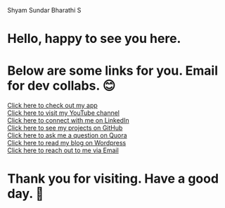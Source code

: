 Shyam Sundar Bharathi S
# Hello, happy to see you here. <br />
# Below are some links for you. Email for dev collabs. 😊
[Click here to check out my app](https://play.google.com/store/apps/details?id=thelearnersdaily.wordpress.dream_calc)<br />
[Click here to visit my YouTube channel](https://www.youtube.com/channel/UCPzsDFExFNHQ_weZiSC65tg)<br />
[Click here to connect with me on LinkedIn](https://www.linkedin.com/in/ssbharathi/)<br />
[Click here to see my projects on GitHub](https://github.com/Shyam-Sundar-Bharathi)<br />
[Click here to ask me a question on Quora](https://www.quora.com/profile/Shyam-Sundar-Bharathi)<br />
[Click here to read my blog on Wordpress](https://thelearnersdaily.wordpress.com)<br />
[Click here to reach out to me via Email](mailto:shyamsundarbharathi@gmail.com)<br />
# Thank you for visiting. Have a good day. 🙏<br />
